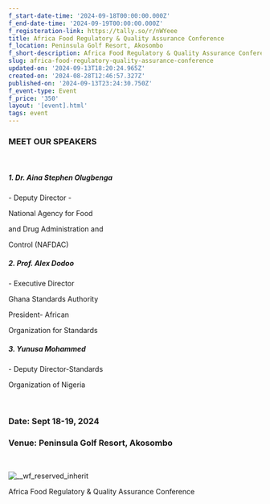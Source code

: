```yaml
---
f_start-date-time: '2024-09-18T00:00:00.000Z'
f_end-date-time: '2024-09-19T00:00:00.000Z'
f_registeration-link: https://tally.so/r/nWYeee
title: Africa Food Regulatory & Quality Assurance Conference
f_location: Peninsula Golf Resort, Akosombo
f_short-description: Africa Food Regulatory & Quality Assurance Conference
slug: africa-food-regulatory-quality-assurance-conference
updated-on: '2024-09-13T18:20:24.965Z'
created-on: '2024-08-28T12:46:57.327Z'
published-on: '2024-09-13T23:24:30.750Z'
f_event-type: Event
f_price: '350'
layout: '[event].html'
tags: event
---
```


### **MEET OUR SPEAKERS**

‍

##### 1. **Dr. Aina Stephen** Olugbenga

_\-_ Deputy Director -

National Agency for Food

and Drug Administration and

Control (NAFDAC)

##### **2\. Prof. Alex Dodoo**

_\-_ Executive Director

Ghana Standards Authority

President- African

Organization for Standards

##### **3\. Yunusa Mohammed**

\- Deputy Director-Standards

Organization of Nigeria

‍

### Date: Sept 18-19, 2024

### Venue: Peninsula Golf Resort, Akosombo

‍

![__wf_reserved_inherit](https://cdn.prod.website-files.com/66c890177ca4688e94a34cb3/66e421613e3e1ced380de7d6_66e4215ae6b7a464772944cd_WhatsApp%2520Image%25202024-09-12%2520at%252015.00.02_8b8a98f9.jpeg)

Africa Food Regulatory & Quality Assurance Conference
